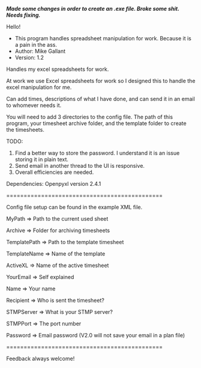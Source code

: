 ***Made some changes in order to create an .exe file. Broke some shit. Needs fixing.***

Hello!


* This program handles spreadsheet manipulation for work. Because it is a pain in the ass.
* Author: Mike Gallant
* Version: 1.2

Handles my excel spreadsheets for work. 

At work we use Excel spreadsheets for work so I designed this to handle the excel manipulation for me. 

Can add times, descriptions of what I have done, and can send it in an email to whomever needs it.

You will need to add 3 directories to the config file. The path of this program, your timesheet archive folder, and the
template folder to create the timesheets.

TODO:
1) Find a better way to store the password. I understand it is an issue storing it in plain text.
2) Send email in another thread to the UI is responsive.
3) Overall efficiencies are needed.

Dependencies:
Openpyxl version 2.4.1

=============================================

Config file setup can be found in the example XML file.

MyPath => Path to the current used sheet

Archive => Folder for archiving timesheets

TemplatePath => Path to the template timesheet

TemplateName => Name of the template

ActiveXL => Name of the active timesheet

YourEmail => Self explained

Name => Your name

Recipient => Who is sent the timesheet?

STMPServer => What is your STMP server?

STMPPort => The port number

Password => Email password (V2.0 will not save your email in a plan file)

=============================================

Feedback always welcome!
